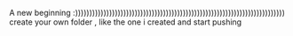 A new beginning :))))))))))))))))))))))))))))))))))))))))))))))))))))))))))))))))))))))))))
create your own folder , like the one i created and start pushing
